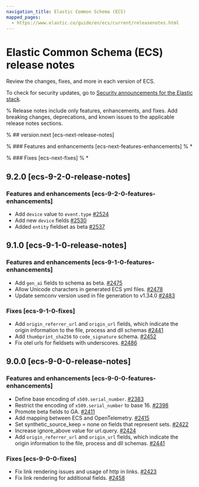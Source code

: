 ```yaml
---
navigation_title: Elastic Common Schema (ECS)
mapped_pages:
  - https://www.elastic.co/guide/en/ecs/current/releasenotes.html
---
```


# Elastic Common Schema (ECS) release notes

Review the changes, fixes, and more in each version of ECS.

To check for security updates, go to [Security announcements for the Elastic stack](https://discuss.elastic.co/c/announcements/security-announcements/31).

% Release notes include only features, enhancements, and fixes. Add breaking changes, deprecations, and known issues to the applicable release notes sections.

% ## version.next [ecs-next-release-notes]

% ### Features and enhancements [ecs-next-features-enhancements]
% *

% ### Fixes [ecs-next-fixes]
% *


## 9.2.0 [ecs-9-2-0-release-notes]

### Features and enhancements [ecs-9-2-0-features-enhancements]

* Add `device` value to `event.type` [#2524](https://github.com/elastic/ecs/pull/2524)
* Add new `device` fields [#2530](https://github.com/elastic/ecs/pull/2530)
* Added `entity` fieldset as beta [#2537](https://github.com/elastic/ecs/pull/2537)


## 9.1.0 [ecs-9-1-0-release-notes]

### Features and enhancements [ecs-9-1-0-features-enhancements]

* Add `gen_ai` fields to schema as beta. [#2475](https://github.com/elastic/ecs/pull/2475)
* Allow Unicode characters in generated ECS yml files. [#2478](https://github.com/elastic/ecs/pull/2478)
* Update semconv version used in file generation to v1.34.0 [#2483](https://github.com/elastic/ecs/pull/2483)

### Fixes [ecs-9-1-0-fixes]

* Add `origin_referrer_url` and `origin_url` fields, which indicate the origin information to the file, process and dll schemas [#2441](https://github.com/elastic/ecs/pull/2441)
* Add `thumbprint_sha256` to `code_signature` schema. [#2452](https://github.com/elastic/ecs/pull/2452)
* Fix otel urls for fieldsets with underscores. [#2486](https://github.com/elastic/ecs/pull/2486)


## 9.0.0 [ecs-9-0-0-release-notes]

### Features and enhancements [ecs-9-0-0-features-enhancements]

* Define base encoding of `x509.serial_number`. [#2383](https://github.com/elastic/ecs/pull/2383)
* Restrict the encoding of `x509.serial_number` to base 16. [#2398](https://github.com/elastic/ecs/pull/2398)
* Promote beta fields to GA. [#2411](https://github.com/elastic/ecs/pull/2411)
* Add mapping between ECS and OpenTelemetry. [#2415](https://github.com/elastic/ecs/pull/2415)
* Set synthetic_source_keep = none on fields that represent sets. [#2422](https://github.com/elastic/ecs/pull/2422)
* Increase ignore_above value for url.query. [#2424](https://github.com/elastic/ecs/pull/2424)
* Add `origin_referrer_url` and `origin_url` fields, which indicate the origin information to the file, process and dll schemas. [#2441](https://github.com/elastic/ecs/pull/2441)

### Fixes [ecs-9-0-0-fixes]

* Fix link rendering issues and usage of http in links. [#2423](https://github.com/elastic/ecs/pull/2423)
* Fix link rendering for additional fields. [#2458](https://github.com/elastic/ecs/pull/2458)
